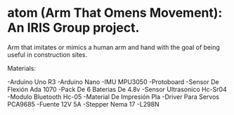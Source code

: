 # atom (Arm That Omens Movement): An IRIS Group project.

Arm that imitates or mimics a human arm and hand with the goal of being useful in construction
sites.

Materials:

-Arduino Uno R3
-Arduino Nano
-IMU MPU3050
-Protoboard
-Sensor De Flexión Ada 1070
-Pack De 6 Baterias De 4.8v
-Sensor Ultrasonico Hc-Sr04
-Modulo Bluetooth Hc-05
-Material De Impresión Pla
-Driver Para Servos PCA9685
-Fuente 12V 5A
-Stepper Nema 17
-L298N
